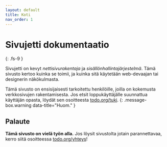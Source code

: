 ```yaml
---
layout: default
title: Koti
nav_order: 1
---
```


# Sivujetti dokumentaatio
{: .fs-9 }

Sivujetti on kevyt _nettisivurakentaja_ ja _sisällönhallintajärjestelmä_. Tämä sivusto kertoo kuinka se toimii, ja kuinka sitä käytetään web-devaajan tai designerin näkökulmasta.

Tämä sivusto on ensisijaisesti tarkoitettu henkilöille, joilla on kokemusta verkkosivujen rakentamisesta. Jos etsit loppukäyttäjälle suunnattua käyttäjän opasta, löydät sen osoitteesta [todo.org/tuki](todo).
{: .message-box.warning data-title="Huom." }

## Palaute

**Tämä sivusto on vielä työn alla.** Jos löysit sivustolta jotain parannettavaa, kerro siitä osoitteessa [todo.org/yhteys](todo)!